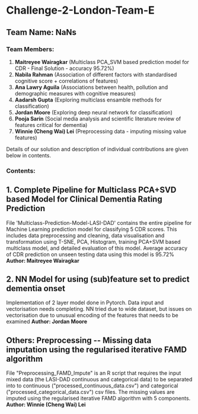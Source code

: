# Challenge-2-London-Team-E

## Team Name: NaNs

### Team Members:
1. **Maitreyee Wairagkar** (Multiclass PCA_SVM based prediction model for CDR - Final Solution - accuracy 95.72%)
2. **Nabila Rahman** (Association of different factors with standardised cognitive score + correlations of features)
3. **Ana Lawry Aguila** (Associations between health, pollution and demographic measures with cognitive measures)
4. **Aadarsh Gupta** (Exploring multiclass ensamble methods for classification)
5. **Jordan Moore** (Exploring deep neural network for classification)
6. **Pooja Sarin** (Social media analysis and scientific literature review of features critical for dementia)
7. **Winnie (Cheng Wai) Lei** (Preprocessing data - imputing missing value features)

Details of our solution and description of individual contributions are given below in contents.

### Contents:

## 1. Complete Pipeline for Multiclass PCA+SVD based Model for Clinical Dementia Rating Prediction

File 'Multiclass-Prediction-Model-LASI-DAD' contains the entire pipeline for Machine Learning prediction model for classifying 5 CDR scores. This includes data preprocessing and cleaning, data visualisation and transformation using T-SNE, PCA, Histogram, training PCA+SVM based multiclass model, and detailed evaluation of this model. Average accuracy of CDR prediction on unseen testing data using this model is 95.72%   
**Author: Maitreyee Wairagkar**

## 2. NN Model for using (sub)feature set to predict dementia onset

Implementation of 2 layer model done in Pytorch. Data input and vectorisation needs completing. NN tried due to wide dataset, but issues on vectorisation due to unusual encoding of the features that needs to be examined
**Author: Jordan Moore**

## Others: Preprocessing -- Missing data imputation using the regularised iterative FAMD algorithm

File "Preprocessing_FAMD_Impute" is an R script that requires the input mixed data (the LASI-DAD continuous and categorical data) to be separated into to continuous ("processed_continuous_data.csv") and categorical ("processed_categorical_data.csv") csv files. The missing values are imputed using the regularised iterative FAMD algorithm with 5 components. 
**Author: Winnie (Cheng Wai) Lei**
